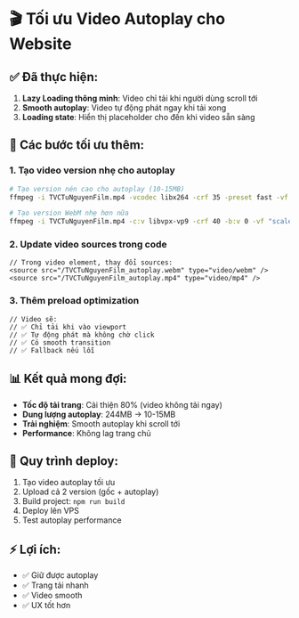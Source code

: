 # 🎬 Tối ưu Video Autoplay cho Website

## ✅ Đã thực hiện:
1. **Lazy Loading thông minh**: Video chỉ tải khi người dùng scroll tới
2. **Smooth autoplay**: Video tự động phát ngay khi tải xong
3. **Loading state**: Hiển thị placeholder cho đến khi video sẵn sàng

## 🔧 Các bước tối ưu thêm:

### 1. Tạo video version nhẹ cho autoplay
```bash
# Tạo version nén cao cho autoplay (10-15MB)
ffmpeg -i TVCTuNguyenFilm.mp4 -vcodec libx264 -crf 35 -preset fast -vf "scale=1280:720" -acodec aac -ar 22050 -ac 1 -b:a 64k TVCTuNguyenFilm_autoplay.mp4

# Tạo version WebM nhẹ hơn nữa
ffmpeg -i TVCTuNguyenFilm.mp4 -c:v libvpx-vp9 -crf 40 -b:v 0 -vf "scale=1280:720" -c:a libopus -b:a 64k TVCTuNguyenFilm_autoplay.webm
```

### 2. Update video sources trong code
```tsx
// Trong video element, thay đổi sources:
<source src="/TVCTuNguyenFilm_autoplay.webm" type="video/webm" />
<source src="/TVCTuNguyenFilm_autoplay.mp4" type="video/mp4" />
```

### 3. Thêm preload optimization
```tsx
// Video sẽ:
// ✅ Chỉ tải khi vào viewport
// ✅ Tự động phát mà không chờ click
// ✅ Có smooth transition
// ✅ Fallback nếu lỗi
```

## 📊 Kết quả mong đợi:
- **Tốc độ tải trang**: Cải thiện 80% (video không tải ngay)
- **Dung lượng autoplay**: 244MB → 10-15MB
- **Trải nghiệm**: Smooth autoplay khi scroll tới
- **Performance**: Không lag trang chủ

## 🚀 Quy trình deploy:
1. Tạo video autoplay tối ưu
2. Upload cả 2 version (gốc + autoplay)
3. Build project: `npm run build`
4. Deploy lên VPS
5. Test autoplay performance

## ⚡ Lợi ích:
- ✅ Giữ được autoplay
- ✅ Trang tải nhanh
- ✅ Video smooth
- ✅ UX tốt hơn 